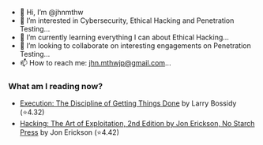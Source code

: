 - 👋 Hi, I’m @jhnmthw
- 👀 I’m interested in Cybersecurity, Ethical Hacking and Penetration Testing...
- 🌱 I’m currently learning everything I can about Ethical Hacking...
- 💞️ I’m looking to collaborate on interesting engagements on Penetration Testing...
- 📫 How to reach me: jhn.mthwjp@gmail.com...

<!---
jhnmthw/jhnmthw is a ✨ special ✨ repository because its `README.md` (this file) appears on your GitHub profile.
You can click the Preview link to take a look at your changes.
--->

### What am I reading now?
<!-- GOODREADS-LIST:START -->
- [Execution: The Discipline of Getting Things Done](https://www.goodreads.com/review/show/3181155574?utm_medium=api&utm_source=rss) by Larry Bossidy (⭐️4.32)
- [Hacking: The Art of Exploitation, 2nd Edition by Jon Erickson, No Starch Press](https://www.goodreads.com/review/show/4480088914?utm_medium=api&utm_source=rss) by Jon Erickson (⭐️4.42)
<!-- GOODREADS-LIST:END -->
